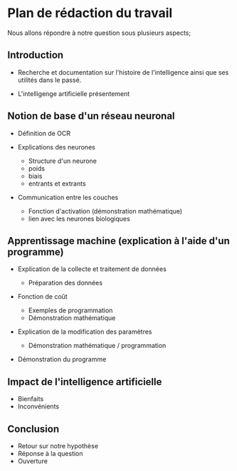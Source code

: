 # Plan de rédaction du travail

Nous allons répondre à notre question sous plusieurs aspects;

## Introduction

* Recherche et documentation sur l'histoire de l'intelligence ainsi que ses
utilités dans le passé.

* L'intelligenge artificielle présentement

## Notion de base d'un réseau neuronal
* Définition de OCR

* Explications des neurones
    * Structure d'un neurone
    * poids
    * biais
    * entrants et extrants
* Communication entre les couches
    * Fonction d'activation (démonstration mathématique)
    * lien avec les neurones biologiques
    
## Apprentissage machine (explication à l'aide d'un programme)  
* Explication de la collecte et traitement de données
    * Préparation des données

* Fonction de coût
    * Exemples de programmation
    * Démonstration mathématique
    
* Explication de la modification des paramètres
    * Démonstration mathématique / programmation
* Démonstration du programme

## Impact de l'intelligence artificielle
* Bienfaits
* Inconvénients

## Conclusion
* Retour sur notre hypothèse 
* Réponse à la question
* Ouverture
    
